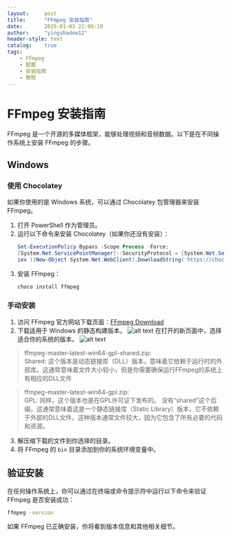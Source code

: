 ```yaml
---
layout:     post
title:      "FFmpeg 安装指南"
date:       ‎2025‎-0‎1‎-0‎3 ‏‎22:09:18
author:     "yingshadow12"
header-style: text
catalog:    true
tags:
    - FFmpeg
    - 配置
    - 安装指南
    - 教程
---
```

# FFmpeg 安装指南

FFmpeg 是一个开源的多媒体框架，能够处理视频和音频数据。以下是在不同操作系统上安装 FFmpeg 的步骤。

## Windows

### 使用 Chocolatey

如果你使用的是 Windows 系统，可以通过 Chocolatey 包管理器来安装 FFmpeg。

1. 打开 PowerShell 作为管理员。
2. 运行以下命令来安装 Chocolatey（如果你还没有安装）：
   ```powershell
   Set-ExecutionPolicy Bypass -Scope Process -Force;
   [System.Net.ServicePointManager]::SecurityProtocol = [System.Net.ServicePointManager]::SecurityProtocol -bor 3072;
   iex ((New-Object System.Net.WebClient).DownloadString('https://chocolatey.org/install.ps1'))
   ```
3. 安装 FFmpeg：
   ```powershell
   choco install ffmpeg
   ```

### 手动安装

1. 访问 FFmpeg 官方网站下载页面：[FFmpeg Download](https://ffmpeg.org/download.html)
2. 下载适用于 Windows 的静态构建版本。
![alt text](image-1.png)
在打开的新页面中，选择适合你的系统的版本。
![alt text](image-2.png)
>ffmpeg-master-latest-win64-gpl-shared.zip:<br>
Shared: 这个版本是动态链接库（DLL）版本，意味着它依赖于运行时的外部库。这通常意味着文件大小较小，但是你需要确保运行FFmpeg的系统上有相应的DLL文件

>ffmpeg-master-latest-win64-gpl.zip:<br>
GPL: 同样，这个版本也是在GPL许可证下发布的。
没有“shared”这个后缀，这通常意味着这是一个静态链接库（Static Library）版本，它不依赖于外部的DLL文件。这种版本通常文件较大，因为它包含了所有必要的代码和资源。
3. 解压缩下载的文件到你选择的目录。
4. 将 FFmpeg 的 `bin` 目录添加到你的系统环境变量中。
<!-- 
## macOS

### 使用 Homebrew

如果你使用的是 macOS，可以通过 Homebrew 来安装 FFmpeg。

1. 打开终端。
2. 安装 Homebrew（如果你还没有安装）：
   ```bash
   /bin/bash -c "$(curl -fsSL https://raw.githubusercontent.com/Homebrew/install/HEAD/install.sh)"
   ```
3. 安装 FFmpeg：
   ```bash
   brew install ffmpeg
   ```

### 手动安装

1. 访问 FFmpeg 官方网站下载页面：[FFmpeg Download](https://ffmpeg.org/download.html)
2. 下载适用于 macOS 的静态构建版本。
3. 解压缩下载的文件到 `/usr/local/bin` 或者你选择的目录。

## Linux

### 使用包管理器

大多数 Linux 发行版都可以通过其包管理器安装 FFmpeg。

对于基于 Debian/Ubuntu 的系统：
```bash
sudo apt update
sudo apt install ffmpeg
```

对于基于 Fedora 的系统：
```bash
sudo dnf install ffmpeg
```

对于基于 Arch 的系统：
```bash
sudo pacman -S ffmpeg
```

### 手动安装

1. 访问 FFmpeg 官方网站下载页面：[FFmpeg Download](https://ffmpeg.org/download.html)
2. 下载适用于 Linux 的源代码。
3. 解压缩下载的文件。
4. 按照提供的 `INSTALL` 文件中的说明进行编译和安装。--> 

## 验证安装

在任何操作系统上，你可以通过在终端或命令提示符中运行以下命令来验证 FFmpeg 是否安装成功：

```bash
ffmpeg -version
```

如果 FFmpeg 已正确安装，你将看到版本信息和其他相关细节。
